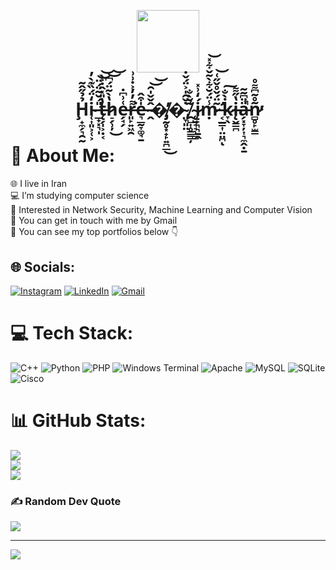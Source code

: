 <p align="center">
  <img src="https://github.com/7oSkaaa/7oSkaaa/blob/main/Images/about_me.gif?raw=true" width="100px">
</p>
<h1 align="center">Ḩ̵̟̼̗͉̯̰̉̉̋̂͂i̴̜͎͈͕̜͕̒̈́̏͊̀̓ ̶̲̟͓͉̩̎́̆̃̈́̈͘͝t̶̨̗̩͕̣͔̔̎̽̂̇͐̀͝h̷̠̗̹̦̔̀̃̈́͆͜͝͝e̶̗̘̗͑͗͆̇r̶͈̙͍͖̯͌̓̓͐̇͗͗͘e̶͉̲̰̞͚̘̱̍͒̂ ̴̭̂̌̌̍̑͝͝�̸̡̰̥͙̟̙͍̪̲̓͜�̴̤̞͈̤̇̌̑̍͐̈́̌̇,̸̯̺͎̥̳̳̦͑ ̴̨̱̘̘̹̻̃̆̀̐į̷̙͉͉̱̭́̒͗̽ṃ̷̾̈́̆͋̀̃̌͋̽͝ ̶̛͔̲͇͎̤̤̪̃̈́̌̊̌̋͑͝ͅk̷̞̖̇̀̐͠į̶̬̳̪̔̋͌ä̵̗͓̞̦͎͉̼̭̣̱̈͆͂̃̚ñ̷̻̥̙̫̳̊̃͆͌̊̕̕</h1>
</p>


# 💫 About Me:
🌐 I live in Iran<br>💻 I’m studying computer science <br>👾 Interested in Network Security, Machine Learning and Computer Vision<br>📧 You can get in touch with me by Gmail<br>🚀 You can see my top portfolios below 👇


## 🌐 Socials:
[![Instagram](https://img.shields.io/badge/Instagram-%23E4405F.svg?logo=Instagram&logoColor=white)](https://instagram.com/kianshojaei_) [![LinkedIn](https://img.shields.io/badge/LinkedIn-%230077B5.svg?logo=linkedin&logoColor=white)](https://linkedin.com/in/www.linkedin.com/in/kianshojaei) [![Gmail](https://img.shields.io/badge/Gmail-D14836?logo=gmail&logoColor=white)](mailto:kianshojaei18@gmail.com)

# 💻 Tech Stack:
![C++](https://img.shields.io/badge/c++-%2300599C.svg?style=for-the-badge&logo=c%2B%2B&logoColor=white) ![Python](https://img.shields.io/badge/python-3670A0?style=for-the-badge&logo=python&logoColor=ffdd54) ![PHP](https://img.shields.io/badge/php-%23777BB4.svg?style=for-the-badge&logo=php&logoColor=white) ![Windows Terminal](https://img.shields.io/badge/Windows%20Terminal-%234D4D4D.svg?style=for-the-badge&logo=windows-terminal&logoColor=white) ![Apache](https://img.shields.io/badge/apache-%23D42029.svg?style=for-the-badge&logo=apache&logoColor=white) ![MySQL](https://img.shields.io/badge/mysql-4479A1.svg?style=for-the-badge&logo=mysql&logoColor=white) ![SQLite](https://img.shields.io/badge/sqlite-%2307405e.svg?style=for-the-badge&logo=sqlite&logoColor=white) ![Cisco](https://img.shields.io/badge/cisco-%23049fd9.svg?style=for-the-badge&logo=cisco&logoColor=black)
# 📊 GitHub Stats:
![](https://github-readme-stats.vercel.app/api?username=KianShojaei&theme=tokyonight&hide_border=false&include_all_commits=false&count_private=false)<br/>
![](https://github-readme-streak-stats.herokuapp.com/?user=KianShojaei&theme=tokyonight&hide_border=false)<br/>
![](https://github-readme-stats.vercel.app/api/top-langs/?username=KianShojaei&theme=tokyonight&hide_border=false&include_all_commits=false&count_private=false&layout=compact)

### ✍️ Random Dev Quote
![](https://quotes-github-readme.vercel.app/api?type=horizontal&theme=tokyonight)

---
[![](https://visitcount.itsvg.in/api?id=KianShojaei&icon=5&color=11)](https://visitcount.itsvg.in)

<!-- Proudly created with GPRM ( https://gprm.itsvg.in ) -->
